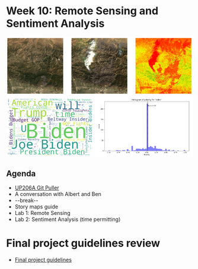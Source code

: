 # Week 10: Remote Sensing and Sentiment Analysis

<img src="images/remote2.png">
<img src="images/sentiment.png">

## Agenda
- [UP206A Git Puller](https://jupyter.idre.ucla.edu/hub/user-redirect/git-pull?repo=https%3A%2F%2Fgithub.com%2Fyohman%2F21W-UP206A&urlpath=tree%2F21W-UP206A%2F&branch=master)
- A conversation with Albert and Ben
- --break--
- Story maps guide
- Lab 1: Remote Sensing
- Lab 2: Sentiment Analysis (time permitting)

# Final project guidelines review

- [Final project guidelines](../../Midterm%20and%20Finals/readme.md)
